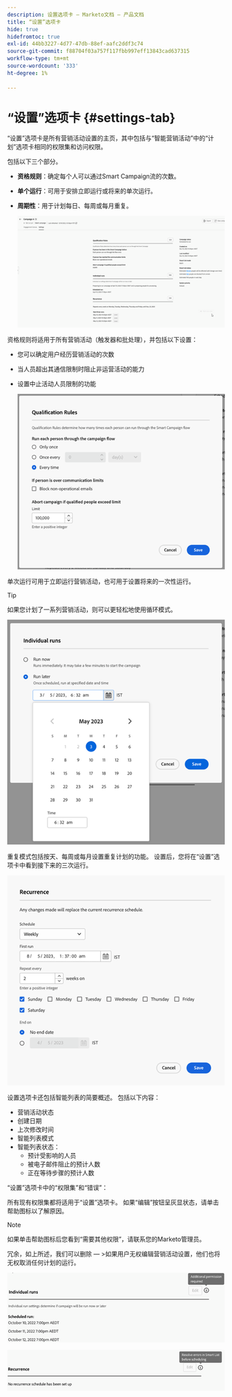```yaml
---
description: 设置选项卡 — Marketo文档 — 产品文档
title: “设置”选项卡
hide: true
hidefromtoc: true
exl-id: 44bb3227-4d77-47db-88ef-aafc2ddf3c74
source-git-commit: f88704f03a757f117fbb997eff13843cad637315
workflow-type: tm+mt
source-wordcount: '333'
ht-degree: 1%

---
```


# “设置”选项卡 {#settings-tab}

“设置”选项卡是所有营销活动设置的主页，其中包括与“智能营销活动”中的“计划”选项卡相同的权限集和访问权限。

包括以下三个部分。

* **资格规则**：确定每个人可以通过Smart Campaign流的次数。

* **单个运行**：可用于安排立即运行或将来的单次运行。

* **周期性**：用于计划每日、每周或每月重复。

  ![](assets/settings-tab-1.png)

资格规则将适用于所有营销活动（触发器和批处理），并包括以下设置：

* 您可以确定用户经历营销活动的次数
* 当人员超出其通信限制时阻止非运营活动的能力
* 设置中止活动人员限制的功能

  ![](assets/settings-tab-2.png)

单次运行可用于立即运行营销活动，也可用于设置将来的一次性运行。

>[!TIP]
>
>如果您计划了一系列营销活动，则可以更轻松地使用循环模式。

![](assets/settings-tab-3.png)

重复模式包括按天、每周或每月设置重复计划的功能。 设置后，您将在“设置”选项卡中看到接下来的三次运行。

![](assets/settings-tab-4.png)

设置选项卡还包括智能列表的简要概述。 包括以下内容：

* 营销活动状态
* 创建日期
* 上次修改时间
* 智能列表模式
* 智能列表状态：
   * 预计受影响的人员
   * 被电子邮件阻止的预计人数
   * 正在等待步骤的预计人数

“设置”选项卡中的“权限集”和“错误”：

所有现有权限集都将适用于“设置”选项卡。 如果“编辑”按钮呈灰显状态，请单击帮助图标以了解原因。

>[!NOTE]
>
>如果单击帮助图标后您看到“需要其他权限”，请联系您的Marketo管理员。

冗余，如上所述，我们可以删除 — >如果用户无权编辑营销活动设置，他们也将无权取消任何计划的运行。

![](assets/settings-tab-5.png)

![](assets/settings-tab-6.png)
